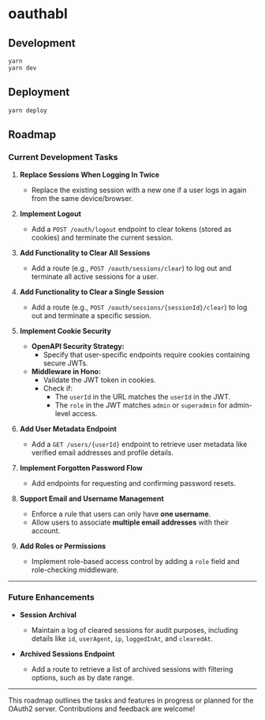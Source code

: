 # oauthabl

## Development

```
yarn
yarn dev
```

## Deployment

```
yarn deploy
```

## Roadmap

### Current Development Tasks

1. **Replace Sessions When Logging In Twice**
   - Replace the existing session with a new one if a user logs in again from the same device/browser.

2. **Implement Logout**
   - Add a `POST /oauth/logout` endpoint to clear tokens (stored as cookies) and terminate the current session.

3. **Add Functionality to Clear All Sessions**
   - Add a route (e.g., `POST /oauth/sessions/clear`) to log out and terminate all active sessions for a user.

4. **Add Functionality to Clear a Single Session**
   - Add a route (e.g., `POST /oauth/sessions/{sessionId}/clear`) to log out and terminate a specific session.

5. **Implement Cookie Security**
   - **OpenAPI Security Strategy:**
     - Specify that user-specific endpoints require cookies containing secure JWTs.
   - **Middleware in Hono:**
     - Validate the JWT token in cookies.
     - Check if:
       - The `userId` in the URL matches the `userId` in the JWT.
       - The `role` in the JWT matches `admin` or `superadmin` for admin-level access.

6. **Add User Metadata Endpoint**
   - Add a `GET /users/{userId}` endpoint to retrieve user metadata like verified email addresses and profile details.

7. **Implement Forgotten Password Flow**
   - Add endpoints for requesting and confirming password resets.

8. **Support Email and Username Management**
   - Enforce a rule that users can only have **one username**.
   - Allow users to associate **multiple email addresses** with their account.

9. **Add Roles or Permissions**
   - Implement role-based access control by adding a `role` field and role-checking middleware.

---

### Future Enhancements

- **Session Archival**
  - Maintain a log of cleared sessions for audit purposes, including details like `id`, `userAgent`, `ip`, `loggedInAt`, and `clearedAt`.

- **Archived Sessions Endpoint**
  - Add a route to retrieve a list of archived sessions with filtering options, such as by date range.

---

This roadmap outlines the tasks and features in progress or planned for the OAuth2 server. Contributions and feedback are welcome!
